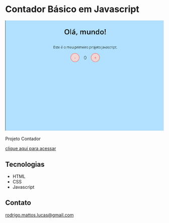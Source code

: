 # Contador Básico em Javascript


![preview](./preview.png)


Projeto Contador 

[clique aqui para acessar](https://rodrigomlucas.github.io/counter)


## Tecnologias

- HTML
- CSS
- Javascript


## Contato

rodrigo.mattos.lucas@gmail.com
